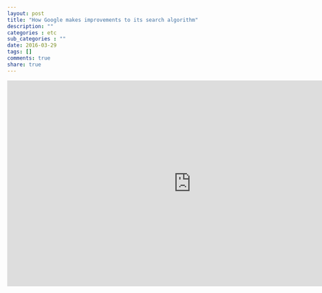 ```yaml
---
layout: post
title: "How Google makes improvements to its search algorithm"
description: ""
categories : etc
sub_categories : ""
date: 2016-03-29
tags: []
comments: true
share: true
---
```


<iframe width="853" height="480" src="https://www.youtube.com/embed/J5RZOU6vK4Q" frameborder="0" allowfullscreen=""></iframe>